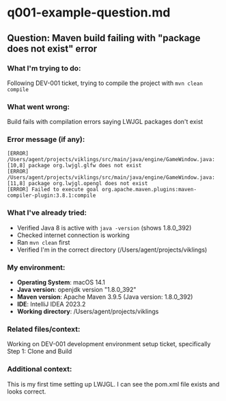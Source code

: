 # q001-example-question.md

## Question: Maven build failing with "package does not exist" error

### What I'm trying to do:
Following DEV-001 ticket, trying to compile the project with `mvn clean compile`

### What went wrong:
Build fails with compilation errors saying LWJGL packages don't exist

### Error message (if any):
```
[ERROR] /Users/agent/projects/viklings/src/main/java/engine/GameWindow.java:[10,8] package org.lwjgl.glfw does not exist
[ERROR] /Users/agent/projects/viklings/src/main/java/engine/GameWindow.java:[11,8] package org.lwjgl.opengl does not exist
[ERROR] Failed to execute goal org.apache.maven.plugins:maven-compiler-plugin:3.8.1:compile
```

### What I've already tried:
- Verified Java 8 is active with `java -version` (shows 1.8.0_392)
- Checked internet connection is working
- Ran `mvn clean` first
- Verified I'm in the correct directory (/Users/agent/projects/viklings)

### My environment:
- **Operating System**: macOS 14.1
- **Java version**: openjdk version "1.8.0_392"
- **Maven version**: Apache Maven 3.9.5 (Java version: 1.8.0_392)
- **IDE**: IntelliJ IDEA 2023.2
- **Working directory**: /Users/agent/projects/viklings

### Related files/context:
Working on DEV-001 development environment setup ticket, specifically Step 1: Clone and Build

### Additional context:
This is my first time setting up LWJGL. I can see the pom.xml file exists and looks correct.